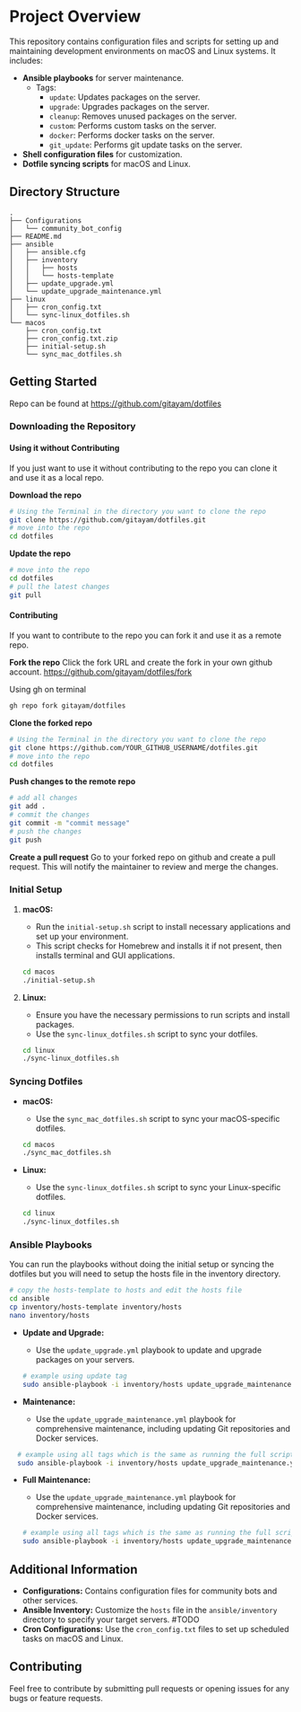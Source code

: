 # Project Overview

This repository contains configuration files and scripts for setting up and maintaining development environments on macOS and Linux systems. It includes:

- **Ansible playbooks** for server maintenance.
  - Tags:
    - `update`: Updates packages on the server.
    - `upgrade`: Upgrades packages on the server.
    - `cleanup`: Removes unused packages on the server.
    - `custom`: Performs custom tasks on the server.
    - `docker`: Performs docker tasks on the server.
    - `git_update`: Performs git update tasks on the server.
- **Shell configuration files** for customization.
- **Dotfile syncing scripts** for macOS and Linux.

## Directory Structure

```
.
├── Configurations
│   └── community_bot_config
├── README.md
├── ansible
│   ├── ansible.cfg
│   ├── inventory
│   │   ├── hosts
│   │   └── hosts-template
│   ├── update_upgrade.yml
│   └── update_upgrade_maintenance.yml
├── linux
│   ├── cron_config.txt
│   └── sync-linux_dotfiles.sh
└── macos
    ├── cron_config.txt
    ├── cron_config.txt.zip
    ├── initial-setup.sh
    └── sync_mac_dotfiles.sh
```

## Getting Started

Repo can be found at https://github.com/gitayam/dotfiles

### Downloading the Repository

#### Using it without Contributing
If you just want to use it without contributing to the repo you can clone it and use it as a local repo.

**Download the repo**
```bash
# Using the Terminal in the directory you want to clone the repo
git clone https://github.com/gitayam/dotfiles.git 
# move into the repo
cd dotfiles
```
**Update the repo**
```bash
# move into the repo
cd dotfiles
# pull the latest changes
git pull
```
#### Contributing 
If you want to contribute to the repo you can fork it and use it as a remote repo.

**Fork the repo**
Click the fork URL and create the fork in your own github account.
https://github.com/gitayam/dotfiles/fork

Using gh on terminal
```bash
gh repo fork gitayam/dotfiles
```

**Clone the forked repo**
```bash
# Using the Terminal in the directory you want to clone the repo
git clone https://github.com/YOUR_GITHUB_USERNAME/dotfiles.git 
# move into the repo
cd dotfiles
```

**Push changes to the remote repo**
```bash
# add all changes
git add .
# commit the changes
git commit -m "commit message"
# push the changes
git push
```

**Create a pull request**
Go to your forked repo on github and create a pull request. This will notify the maintainer to review and merge the changes.

### Initial Setup

1. **macOS:**
   - Run the `initial-setup.sh` script to install necessary applications and set up your environment.
   - This script checks for Homebrew and installs it if not present, then installs terminal and GUI applications.

   ```bash
   cd macos
   ./initial-setup.sh
   ```

2. **Linux:**
   - Ensure you have the necessary permissions to run scripts and install packages.
   - Use the `sync-linux_dotfiles.sh` script to sync your dotfiles.

   ```bash
   cd linux
   ./sync-linux_dotfiles.sh
   ```

### Syncing Dotfiles

- **macOS:**
  - Use the `sync_mac_dotfiles.sh` script to sync your macOS-specific dotfiles.

  ```bash
  cd macos
  ./sync_mac_dotfiles.sh
  ```

- **Linux:**
  - Use the `sync-linux_dotfiles.sh` script to sync your Linux-specific dotfiles.

  ```bash
  cd linux
  ./sync-linux_dotfiles.sh
  ```

### Ansible Playbooks
You can run the playbooks without doing the initial setup or syncing the dotfiles but you will need to setup the hosts file in the inventory directory.
```bash
# copy the hosts-template to hosts and edit the hosts file
cd ansible
cp inventory/hosts-template inventory/hosts
nano inventory/hosts
```


- **Update and Upgrade:**
  - Use the `update_upgrade.yml` playbook to update and upgrade packages on your servers.

  ```bash
  # example using update tag
  sudo ansible-playbook -i inventory/hosts update_upgrade_maintenance.yml --tags=update
  ```

- **Maintenance:**
  - Use the `update_upgrade_maintenance.yml` playbook for comprehensive maintenance, including updating Git repositories and Docker services.
```bash
  # example using all tags which is the same as running the full script
  sudo ansible-playbook -i inventory/hosts update_upgrade_maintenance.yml --tags=docker,git_update
  ```

- **Full Maintenance:**
  - Use the `update_upgrade_maintenance.yml` playbook for comprehensive maintenance, including updating Git repositories and Docker services.

  ```bash
  # example using all tags which is the same as running the full script
  sudo ansible-playbook -i inventory/hosts update_upgrade_maintenance.yml --tags=update,upgrade,cleanup,custom,docker,git_update
  ```

## Additional Information

- **Configurations:** Contains configuration files for community bots and other services.
- **Ansible Inventory:** Customize the `hosts` file in the `ansible/inventory` directory to specify your target servers.
#TODO
- **Cron Configurations:** Use the `cron_config.txt` files to set up scheduled tasks on macOS and Linux.

## Contributing

Feel free to contribute by submitting pull requests or opening issues for any bugs or feature requests.

